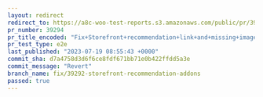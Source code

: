```yaml
---
layout: redirect
redirect_to: https://a8c-woo-test-reports.s3.amazonaws.com/public/pr/39294/e2e/index.html
pr_number: 39294
pr_title_encoded: "Fix+Storefront+recommendation+link+and+missing+image+in+Marketplace"
pr_test_type: e2e
last_published: "2023-07-19 08:55:43 +0000"
commit_sha: d7a4758d3d6f6ce8fdf671bb71e0b422ffdd5a3e
commit_message: "Revert"
branch_name: fix/39292-storefront-recommendation-addons
passed: true
---
```

